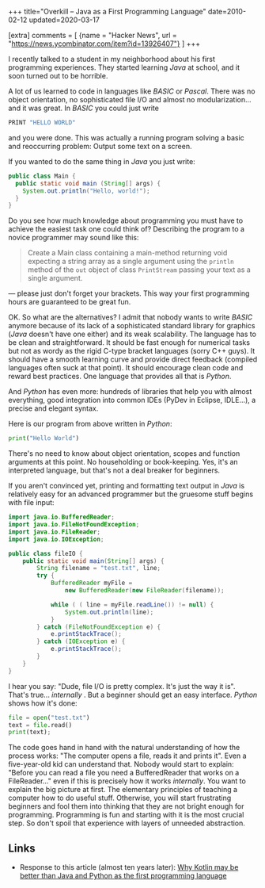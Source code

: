 +++
title="Overkill – Java as a First Programming Language"
date=2010-02-12
updated=2020-03-17

[extra]
comments = [
  {name = "Hacker News", url = "https://news.ycombinator.com/item?id=13926407"}
]
+++

I recently talked to a student in my neighborhood about his first programming
experiences. They started learning _Java_ at school, and it soon turned out to
be horrible.

A lot of us learned to code in languages like _BASIC_ or _Pascal_. There was no
object orientation, no sophisticated file I/O and almost no modularization...
and it was great. In _BASIC_ you could just write

```python
PRINT "HELLO WORLD"
```

and you were done. This was actually a running program solving a basic and
reoccurring problem: Output some text on a screen.

If you wanted to do the same thing in _Java_ you just write:

```java
public class Main {
  public static void main (String[] args) {
    System.out.println("Hello, world!");
  }
}
```

Do you see how much knowledge about programming you must have to achieve the
easiest task one could think of? Describing the program to a novice programmer
may sound like this:

> Create a Main class containing a main-method returning void expecting a string
> array as a single argument using the `println` method of the `out` object of
> class `PrintStream` passing your text as a single argument.

&mdash; please just don't forget your brackets. This way your first programming
hours are guaranteed to be great fun.

OK. So what are the alternatives? I admit that nobody wants to write _BASIC_
anymore because of its lack of a sophisticated standard library for graphics
(_Java_ doesn't have one either) and its weak scalability. The language has to
be clean and straightforward. It should be fast enough for numerical tasks but
not as wordy as the rigid C-type bracket languages (sorry C++ guys). It should
have a smooth learning curve and provide direct feedback (compiled languages
often suck at that point). It should encourage clean code and reward best
practices. One language that provides all that is _*Python*_.

And _Python_ has even more: hundreds of libraries that help you with almost
everything, good integration into common IDEs (PyDev in Eclipse, IDLE...), a
precise and elegant syntax.

Here is our program from above written in _Python_:

```python
print("Hello World")
```

There's no need to know about object orientation, scopes and function arguments
at this point. No householding or book-keeping. Yes, it's an interpreted
language, but that's not a deal breaker for beginners.

If you aren't convinced yet, printing and formatting text output in _Java_ is
relatively easy for an advanced programmer but the gruesome stuff begins with
file input:

```java
import java.io.BufferedReader;
import java.io.FileNotFoundException;
import java.io.FileReader;
import java.io.IOException;

public class fileIO {
    public static void main(String[] args) {
        String filename = "test.txt", line;
        try {
            BufferedReader myFile =
                new BufferedReader(new FileReader(filename));

            while ( ( line = myFile.readLine()) != null) {
                System.out.println(line);
            }
        } catch (FileNotFoundException e) {
            e.printStackTrace();
        } catch (IOException e) {
            e.printStackTrace();
        }
    }
}
```

I hear you say: "Dude, file I/O is pretty complex. It's just the way it is".
That's true... _internally_ . But a beginner should get an easy interface.
_Python_ shows how it's done:

```python
file = open("test.txt")
text = file.read()
print(text);
```

The code goes hand in hand with the natural understanding of how the process
works: "The computer opens a file, reads it and prints it". Even a five-year-old
kid can understand that. Nobody would start to explain: "Before you can read a
file you need a BufferedReader that works on a FileReader..." even if this is
precisely how it works _internally_. You want to explain the big picture at
first. The elementary principles of teaching a computer how to do useful stuff.
Otherwise, you will start frustrating beginners and fool them into thinking that
they are not bright enough for programming. Programming is fun and starting with
it is the most crucial step. So don't spoil that experience with layers of
unneeded abstraction.

## Links

- Response to this article (almost ten years later): [Why Kotlin may be better than Java and Python as the first programming language](https://dev.to/dzh/why-kotlin-may-be-better-than-java-and-python-as-the-first-programming-language-37d5)
